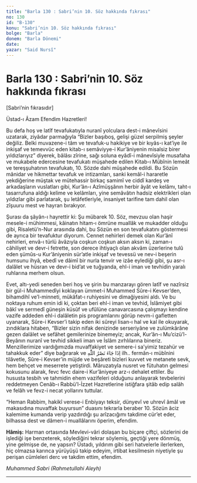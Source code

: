 ```yaml
---
title: "Barla 130 : Sabri’nin 10. Söz hakkında fıkrası"
no: 130
id: "B-130"
konu: "Sabri’nin 10. Söz hakkında fıkrası"
bolge: "Barla"
donem: "Barla Dönemi"
date: 
yazar: "Said Nursî"
---
```


# Barla 130 : Sabri’nin 10. Söz hakkında fıkrası

<p class="takdim">[Sabri’nin fıkrasıdır]</p>

Üstad-ı Âzam Efendim Hazretleri!

Bu defa hoş ve latîf tevafukatıyla nuranî yolculara dest-i mânevîsini uzatarak, ziyâdar parmağıyla “Bizler başıboş, gelişi güzel serpilmiş şeyler değiliz. Belki muvazene-i tâm ve tevafuk-u hakikiye ve bir kıyâs-ı kat’iye ile inkişaf ve temevvüc eden kitab-ı semâviyye-i Kur’âniyenin misalsiz birer yıldızlarıyız” diyerek, bâlâsı zîrine, sağı soluna eyâdî-i mânevîsiyle musafaha ve mukabele edercesine tevafukatı müşahede edilen Kitab-ı Mübînin lemeât ve tereşşuhatının tevafukatı, 10. Sözde dahi müşahede edildi. Bu Sözün mânidar ve hikmettar tevafuk ve intizamları, sanki kemâl-i hararetle yekdiğerine müştak ve mütehassir birkaç samimî ve ciddî kardeş ve arkadaşların vuslatları gibi, Kur’ân-ı Azîmüşşânın herbir âyât ve kelâmı, taht-ı tasarrufuna aldığı kelime ve kelâmları, yine semâvâtın hadsiz elektrikleri olan yıldızlar gibi parlatarak, şu letâfetleriyle, insaniyet tarifine tam dahil olan zîşuuru mest ve hayran bırakıyor.

Şurası da şâyân-ı hayrettir ki: Şu mübarek 10. Söz, mevzuu olan haşir mesele-i mühimmesi, kâinatın hitam-ı ömrüne muallâk ve mukadder olduğu gibi, Risaletü’n-Nur arasında dahi, bu Sözün en son tevafukatını göstermesi de ayrıca bir tevafuktur diyorum. Cennet nehirleri demek olan Kur’ânî nehirleri, envâ-ı türlü âvâzıyla coşkun coşkun aksın aksın ki, zaman-ı câhiliyet ve devr-i fetrette, son derece ihtiyaçlı olan akvâm üzerlerine tulû eden şümûs-u Kur’âniyenin sür’atle inkişaf ve tevessü ve nev-i beşerin humsunu ihyâ, ebedî ve dâimî bir nurla tenvir ve izâe eylediği gibi, şu asr-ı dalâlet ve hüsran ve devr-i bid’at ve tuğyanda, ehl-i iman ve tevhidin yaralı ruhlarına merhem olsun.

Evet, altı-yedi seneden beri hoş ve şirin bu manzarayı gören latîf ve nazîrsiz bir gül-i Muhammedîyi koklayan ümmet-i Muhammed Sûre-i Kevser’den, bihamdihî ve’l-minneti, mükâfat-ı ruhiyesini ve dimağiyesini aldı. Ve bu noktaya ruhum emin idi ki, çoktan beri ehl-i iman ve tevhid, İslâmiyet gibi bâkî ve sermedî güneşin küsûf ve ufûlüne canavarcasına çalışmayı kendine vazife addeden ehl-i dalâletin pis programlarını görüp nevm-i gafletten uyanarak, Sûre-i Kevser’i takip eden iki sûreyi lisan-ı hal ve kal ile okuyarak, zındıklara hitaben, “Bizler sizin nifak denizinde serseriyâne ve zulümkârâne gezen dalâlet ve sefâhet gemilerinize binemeyiz; ancak, Kur’ân-ı Mu’cizü’l-Beyânın nuranî ve tevhid sikkeli iman ve İslâm zırhlılarına bineriz. Menzillerimize vardığımızda muvaffakiyet ve semere-i sa’yimiz tezahür ve tahakkuk eder” diye bağırarak ve <span class="arabic" dir="rtl" title="“Allah’ın yardımı geldiği zaman...” [Nasr Sûresi, 110:1]">اِذَا جَاءَ نَصْرُ اللّٰهِ</span> ilh.. fermân-ı mübînini tilâvetle, Sûre-i Kevser’in müjde ve beşâreti bizleri kuvvet ve metanete sevk, hem behçet ve meserrete yetiştirdi. Mâruzatıyla nusret ve fütuhatın gelmesi kokusunu alarak, fevc fevc daire-i Kur’âniyeye arz-ı dehalet ettiler. Bu hususta tesbih ve tahmidin ehem vazifeleri olduğunu anlayarak tevbelerini reddetmeyen Cenâb-ı Rabbü’l-İzzet Hazretlerine istiğfara şitâb edip salâh ve felâh ve fevz-i necat yollarını tuttular.

“Heman Rabbim, hakikî verese-i Enbiyayı teksir, dünyevî ve uhrevî âmâl ve makasıdına muvaffak buyursun” duasını tekrarla beraber 10. Sözün âciz kalemime kumanda verip yazdırdığı şu arîzacığımı takdime cür’et eder, bilhassa dest ve dâmen-i muallâlarını öperim, efendim.

**Hâmiş:** Harman ortasında Mevlevi-vâri dolaşan bu biçare çiftçi, sözlerini de işlediği işe benzeterek, söylediğini tekrar söylemiş, geçtiği yere dönmüş, yine gelmişse de, ne yapsın? Üstadı, yıldırım gibi seri hatvelerle ilerlerken, hiç olmazsa karınca yürüyüşü takip edeyim, irtibat kesilmesin niyetiyle şu perişan cümleleri derc ve takdim ettim, efendim.

*Muhammed Sabri*
*(Rahmetullahi Aleyh)*

***
